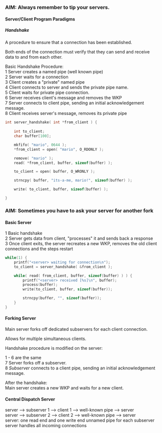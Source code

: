 ### AIM: Always remember to tip your servers.

#### Server/Client Program Paradigms

##### Handshake  

A procedure to ensure that a connection has been established.  

Both ends of the connection must verify that they can send and receive data to and from each other.

Basic Handshake Procedure:  
1 Server creates a named pipe (well known pipe)  
2 Server waits for a connection  
3 Client creates a "private" named pipe  
4 Client connects to server and sends the private pipe name.  
5 Client waits for private pipe connection.  
6 Server receives client's message and removes the WKP  
7 Server connects to client pipe, sending an initial acknowledgement message.  
8 Client receives server's message, removes its private pipe  

```c
int server_handshake( int *from_client ) {
	
	int to_client;
	char buffer[100];

	mkfifo( "mario", 0644 );
	*from_client = open( "mario", O_RDONLY );

	remove( "mario" );
	read( *from_client, buffer, sizeof(buffer) );

	to_client = open( buffer, O_WRONLY );

	strncpy( buffer, "its-a-me, mario!", sizeof(buffer) );

	write( to_client, buffer, sizeof(buffer) );

}
``` 

### AIM: Sometimes you have to ask your server for another fork

#### Basic Server  
1 Basic handshake  
2 Server gets data from client, "processes" it and sends back a response  
3 Once client exits, the server recreates a new WKP, removes the old client connections and the steps restart  

```c
while(1) {
	printf("<server> waiting for connection\n");
	to_client = server_handshake( &from_client );

	while( read( from_client, buffer, sizeof(buffer) ) ) {
		printf("<server> received [%s]\n", buffer);
		process(buffer);
		write(to_client, buffer, sizeof(buffer));

		strncpy(buffer, "", sizeof(buffer));
	}
}
```

#### Forking Server

Main server forks off dedicated subservers for each client connection.

Allows for multiple simultaneous clients.

Handshake procedure is modified on the server:  

1 - 6 are the same  
7 Server forks off a subserver.  
8 *Subserver* connects to a client pipe, sending an initial acknowledgement message.  

After the handshake:  
Main server creates a new WKP and waits for a new client.  

#### Central Dispatch Server

server --> subserver 1 --> client 1 --> well-known pipe --> server  
server --> subserver 2 --> client 2 --> well-known pipe --> server  
server: one read end and one write end unnamed pipe for each subserver  
server handles all incoming connections  


